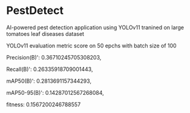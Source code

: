 # PestDetect
 AI-powered pest detection application using YOLOv11 tranined on large tomatoes leaf diseases dataset
 
 YOLOv11 evaluation  metric score on 50 epchs with batch size of 100

Precision(B)': 0.36710245705308203,

Recall(B)': 0.26335918709001443, 

mAP50(B)': 0.2813691157344293, 

mAP50-95(B)': 0.14287012567268084,

fitness: 0.1567200246788557


